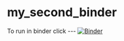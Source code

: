 # my_second_binder
To run in binder click ---
[![Binder](https://mybinder.org/badge_logo.svg)](https://mybinder.org/v2/gh/gwagner58/HEC-Lect-0/edit/main/README.md/HEAD)
